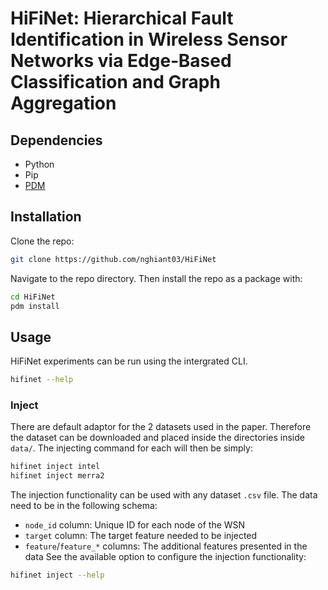 # HiFiNet: Hierarchical Fault Identification in Wireless Sensor Networks via Edge‑Based Classification and Graph Aggregation

## Dependencies

- Python
- Pip
- [PDM](https://github.com/pdm-project/pdm)

## Installation

Clone the repo:
```bash
git clone https://github.com/nghiant03/HiFiNet
```
Navigate to the repo directory. Then install the repo as a package with:
```bash
cd HiFiNet
pdm install
```

## Usage
HiFiNet experiments can be run using the intergrated CLI.
```bash
hifinet --help
```
### Inject
There are default adaptor for the 2 datasets used in the paper. Therefore the dataset can be downloaded and placed inside the
directories inside `data/`. The injecting command for each will then be simply:
```bash
hifinet inject intel
hifinet inject merra2
```
The injection functionality can be used with any dataset `.csv` file. The data need to be in the following schema:
- `node_id` column: Unique ID for each node of the WSN
- `target` column: The target feature needed to be injected
- `feature`/`feature_*` columns: The additional features presented in the data
See the available option to configure the injection functionality:
```bash
hifinet inject --help
```
